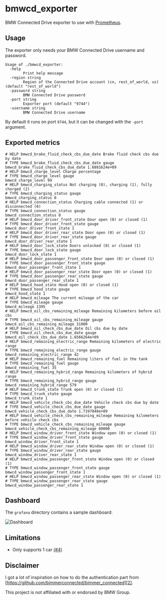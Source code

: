 # bmwcd_exporter

BMW Connected Drive exporter to use with [Prometheus][1].

## Usage

The exporter only needs your BMW Connected Drive username and password.

```
Usage of ./bmwcd_exporter:
  -help
        Print help message
  -region string
        Region of the Connected Drive account (cn, rest_of_world, us) (default "rest_of_world")
  -password string
        BMW Connected Drive password
  -port string
        Exporter port (default "9744")
  -username string
        BMW Connected Drive username
```

By default it runs on port `9744`, but it can be changed with the `-port` argument.

## Exported metrics

```
# HELP bmwcd_brake_fluid_check_cbs_due_date Brake fluid check cbs due by date
# TYPE bmwcd_brake_fluid_check_cbs_due_date gauge
bmwcd_brake_fluid_check_cbs_due_date 1.6881624e+09
# HELP bmwcd_charge_level Charge percentage
# TYPE bmwcd_charge_level gauge
bmwcd_charge_level 99
# HELP bmwcd_charging_status Not charging (0), charging (1), fully charged (2)
# TYPE bmwcd_charging_status gauge
bmwcd_charging_status 0
# HELP bmwcd_connection_status Charging cable connected (1) or disconnected (0)
# TYPE bmwcd_connection_status gauge
bmwcd_connection_status 0
# HELP bmwcd_door_driver_front_state Door open (0) or closed (1)
# TYPE bmwcd_door_driver_front_state gauge
bmwcd_door_driver_front_state 1
# HELP bmwcd_door_driver_rear_state Door open (0) or closed (1)
# TYPE bmwcd_door_driver_rear_state gauge
bmwcd_door_driver_rear_state 1
# HELP bmwcd_door_lock_state Doors unlocked (0) or closed (1)
# TYPE bmwcd_door_lock_state gauge
bmwcd_door_lock_state 1
# HELP bmwcd_door_passenger_front_state Door open (0) or closed (1)
# TYPE bmwcd_door_passenger_front_state gauge
bmwcd_door_passenger_front_state 1
# HELP bmwcd_door_passenger_rear_state Door open (0) or closed (1)
# TYPE bmwcd_door_passenger_rear_state gauge
bmwcd_door_passenger_rear_state 1
# HELP bmwcd_hood_state Hood open (0) or closed (1)
# TYPE bmwcd_hood_state gauge
bmwcd_hood_state 1
# HELP bmwcd_mileage The current mileage of the car
# TYPE bmwcd_mileage gauge
bmwcd_mileage 1395
# HELP bmwcd_oil_cbs_remaining_mileage Remaining kilometers before oil cbs
# TYPE bmwcd_oil_cbs_remaining_mileage gauge
bmwcd_oil_cbs_remaining_mileage 31000
# HELP bmwcd_oil_check_cbs_due_date Oil cbs due by date
# TYPE bmwcd_oil_check_cbs_due_date gauge
bmwcd_oil_check_cbs_due_date 1.6566264e+09
# HELP bmwcd_remaining_electric_range Remaining kilometers of electric range
# TYPE bmwcd_remaining_electric_range gauge
bmwcd_remaining_electric_range 42
# HELP bmwcd_remaining_fuel Remaining liters of fuel in the tank
# TYPE bmwcd_remaining_fuel gauge
bmwcd_remaining_fuel 35
# HELP bmwcd_remaining_hybrid_range Remaining kilometers of hybrid range
# TYPE bmwcd_remaining_hybrid_range gauge
bmwcd_remaining_hybrid_range 579
# HELP bmwcd_trunk_state Trunk open (0) or closed (1)
# TYPE bmwcd_trunk_state gauge
bmwcd_trunk_state 1
# HELP bmwcd_vehicle_check_cbs_due_date Vehicle check cbs due by date
# TYPE bmwcd_vehicle_check_cbs_due_date gauge
bmwcd_vehicle_check_cbs_due_date 1.7197848e+09
# HELP bmwcd_vehicle_check_cbs_remaining_mileage Remaining kilometers before vehicle check cbs
# TYPE bmwcd_vehicle_check_cbs_remaining_mileage gauge
bmwcd_vehicle_check_cbs_remaining_mileage 60000
# HELP bmwcd_window_driver_front_state Window open (0) or closed (1)
# TYPE bmwcd_window_driver_front_state gauge
bmwcd_window_driver_front_state 1
# HELP bmwcd_window_driver_rear_state Window open (0) or closed (1)
# TYPE bmwcd_window_driver_rear_state gauge
bmwcd_window_driver_rear_state 1
# HELP bmwcd_window_passenger_front_state Window open (0) or closed (1)
# TYPE bmwcd_window_passenger_front_state gauge
bmwcd_window_passenger_front_state 1
# HELP bmwcd_window_passenger_rear_state Window open (0) or closed (1)
# TYPE bmwcd_window_passenger_rear_state gauge
bmwcd_window_passenger_rear_state 1
```

## Dashboard

The `grafana` directory contains a sample dashboard:

![Dashboard](img/dashboard.png)

## Limitations

  * Only supports 1 car [(#4)](https://github.com/tcassaert/bmwcd_exporter/issues/4)

## Disclaimer

I got a lot of inspiration on how to do the authentication part from [https://github.com/bimmerconnected/bimmer_connected][2].

This project is not affiliated with or endorsed by BMW Group.

[1]: https://prometheus.io
[2]: https://github.com/bimmerconnected/bimmer_connected
